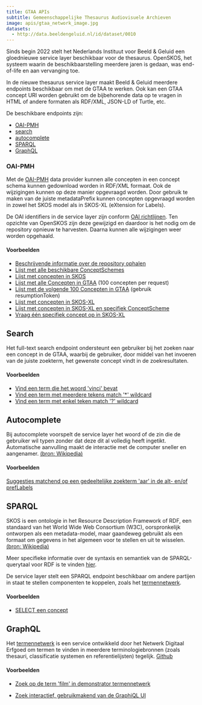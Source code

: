 ```yaml
---
title: GTAA APIs
subtitle: Gemeenschappelijke Thesaurus Audiovisuele Archieven
image: apis/gtaa_network_image.jpg
datasets:
  - http://data.beeldengeluid.nl/id/dataset/0010
---
```


Sinds begin 2022 stelt het Nederlands Instituut voor Beeld & Geluid een gloednieuwe service layer beschikbaar voor de thesaurus. OpenSKOS, het systeem waarin de beschikbaarstelling meerdere jaren is gedaan, was end-of-life en aan vervanging toe.

In de nieuwe thesaurus service layer maakt Beeld & Geluid meerdere endpoints beschikbaar om met de GTAA te werken. Ook kan een GTAA concept URI worden gebruikt om de bijbehorende data op te vragen in HTML of andere formaten als RDF/XML, JSON-LD of Turtle, etc.

De beschikbare endpoints zijn:

- [OAI-PMH](/nl/apis/gtaa#oai-pmh)
- [search](/nl/apis/gtaa#search)
- [autocomplete](/nl/apis/gtaa#autocomplete)
- [SPARQL](/nl/apis/gtaa#sparql)
- [GraphQL](/apis/gtaa#graphql)

### OAI-PMH

Met de [OAI-PMH](https://www.openarchives.org/pmh/) data provider kunnen alle concepten in een concept schema kunnen gedownload worden in RDF/XML formaat. Ook de wijzigingen kunnen op deze manier opgevraagd worden. Door gebruik te maken van de juiste metadataPrefix kunnen concepten opgevraagd worden in zowel het SKOS model als in SKOS-XL (eXtension for Labels).

De OAI identifiers in de service layer zijn conform [OAI richtlijnen](http://www.openarchives.org/OAI/2.0/guidelines-oai-identifier.htm). Ten opzichte van OpenSKOS zijn deze gewijzigd en
daardoor is het nodig om de repository opnieuw te harvesten. Daarna kunnen alle wijzigingen weer worden opgehaald.

#### Voorbeelden

- [Beschrijvende informatie over de repository ophalen](https://gtaa.apis.beeldengeluid.nl/oai-pmh?verb=Identify)
- [Lijst met alle beschikbare ConceptSchemes](https://gtaa.apis.beeldengeluid.nl/oai-pmh?verb=ListSets)
- [Lijst met concepten in SKOS](https://gtaa.apis.beeldengeluid.nl/oai-pmh?verb=ListRecords&metadataPrefix=oai_rdf)
- [Lijst met alle Concepten in GTAA](https://gtaa.apis.beeldengeluid.nl/oai-pmh?verb=ListRecords&metadataPrefix=oai_rdf&set=beng:gtaa) (100 concepten per request)
- [Lijst met de volgende 100 Concepten in GTAA](https://gtaa.apis.beeldengeluid.nl/oai-pmh?verb=ListRecords&metadataPrefix=oai_rdf&resumptionToken=!!beng:gtaa!oai_rdf!430816!1643020890483!430916) (gebruik resumptionToken)
- [Lijst met concepten in SKOS-XL](https://gtaa.apis.beeldengeluid.nl/oai-pmh?verb=ListRecords&metadataPrefix=oai_rdf)
- [Lijst met concepten in SKOS-XL en specifiek ConceptScheme](https://gtaa.apis.beeldengeluid.nl/oai-pmh?verb=ListRecords&metadataPrefix=oai_rdf_xl&set=beng:gtaa:Onderwerpen)
- [Vraag één specifiek concept op in SKOS-XL](https://gtaa.apis.beeldengeluid.nl/oai-pmh?verb=GetRecord&metadataPrefix=oai_rdf_xl&identifier=oai:gtaa.apis.beeldengeluid.nl:123456)

## Search

Het full-text search endpoint ondersteunt een gebruiker bij het zoeken naar een concept in de GTAA, waarbij de gebruiker, door middel van het invoeren van de juiste zoekterm, het gewenste concept vindt in de zoekresultaten.

#### Voorbeelden

- [Vind een term die het woord 'vinci' bevat ](https://gtaa.apis.beeldengeluid.nl/search?q=vinci)
- [Vind een term met meerdere tekens match '\*' wildcard](https://gtaa.apis.beeldengeluid.nl/search?q=vinc*)
- [Vind een term met enkel teken match '?' wildcard](https://gtaa.apis.beeldengeluid.nl/search?q=vin?i)

## Autocomplete

Bij autocomplete voorspelt de service layer het woord of de zin die de gebruiker wil typen zonder dat deze dit al volledig heeft ingetikt. Automatische aanvulling maakt de interactie met de computer sneller en aangenamer. [(bron: Wikipedia)](https://nl.wikipedia.org/wiki/Automatische_aanvulling)

#### Voorbeelden

[Suggesties matchend op een gedeeltelijke zoekterm 'aar' in de alt- en/of prefLabels](https://gtaa.apis.beeldengeluid.nl/autocomplete?text=aar&collection=gtaa&tenant=beng&matchMode=MATCHMODE_PREFIXLABEL&searchLabel=prefLabel&searchLabel=altLabel&returnLabel=altLabel&returnLabel=prefLabel&includeContext=True)

## SPARQL

SKOS is een ontologie in het Resource Description Framework of RDF, een standaard van het World Wide Web Consortium (W3C), oorspronkelijk ontworpen als een metadata-model, maar gaandeweg gebruikt als een formaat om gegevens in het algemeen voor te stellen en uit te wisselen. [(bron: Wikipedia)](https://nl.wikipedia.org/wiki/Resource_Description_Framework)

Meer specifieke informatie over de syntaxis en semantiek van de SPARQL-querytaal voor RDF is te vinden [hier](https://www.w3.org/TR/rdf-sparql-query/).

De service layer stelt een SPARQL endpoint beschikbaar om andere partijen in staat te stellen componenten te koppelen, zoals het [termennetwerk](https://termennetwerk.netwerkdigitaalerfgoed.nl/faq).

#### Voorbeelden

- [SELECT een concept](https://gtaa.apis.beeldengeluid.nl/sparql?&query=SELECT%20%3Fsubject%20%3Fpredicate%20%3Fobject%0AWHERE%20%7B%0A%20%20VALUES%20%3Fsubject%20%7B%20%3Chttp%3A%2F%2Fdata.beeldengeluid.nl%2Fgtaa%2F123456%3E%20%7D%0A%20%20%3Fsubject%20%3Fpredicate%20%3Fobject%0A%7D%20%0A)

## GraphQL

Het [termennetwerk](https://termennetwerk.netwerkdigitaalerfgoed.nl/faq) is een service ontwikkeld door het Netwerk Digitaal Erfgoed om termen te vinden in meerdere terminologiebronnen (zoals thesauri, classificatie systemen en referentielijsten) tegelijk.
[Github](https://github.com/netwerk-digitaal-erfgoed/network-of-terms-api)

#### Voorbeelden

- [Zoek op de term 'film' in demonstrator termennetwerk](https://termennetwerk.netwerkdigitaalerfgoed.nl/?q=film&datasets=https://data.beeldengeluid.nl/id/datadownload/0028,https://data.beeldengeluid.nl/id/datadownload/0029,https://data.beeldengeluid.nl/id/datadownload/0031)

- [Zoek interactief, gebruikmakend van de GraphiQL UI](https://termennetwerk-api.netwerkdigitaalerfgoed.nl/graphiql)
